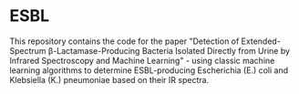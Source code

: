 # ESBL
This repository contains the code for the paper "Detection of Extended-Spectrum β-Lactamase-Producing Bacteria Isolated Directly from Urine by Infrared Spectroscopy and Machine Learning" - using classic machine learning algorithms to determine ESBL-producing Escherichia (E.) coli and Klebsiella (K.) pneumoniae based on their IR spectra.

